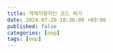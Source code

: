 ```yaml
---
title: 객체지향적인 코드 짜기
date: 2024-07-20 18:36:00 +09:00
published: false
categories: [oop]
tags: [oop]
---
```

